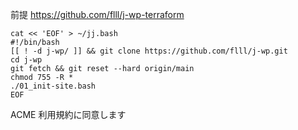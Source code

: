 前提 https://github.com/flll/j-wp-terraform

```
cat << 'EOF' > ~/jj.bash
#!/bin/bash
[[ ! -d j-wp/ ]] && git clone https://github.com/flll/j-wp.git
cd j-wp
git fetch && git reset --hard origin/main
chmod 755 -R *
./01_init-site.bash
EOF
```

ACME 利用規約に同意します